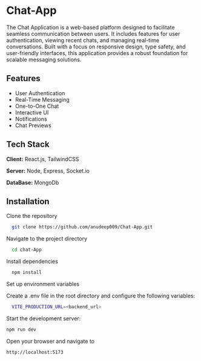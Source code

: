 
# Chat-App

The Chat Application is a web-based platform designed to facilitate seamless communication between users. It includes features for user authentication, viewing recent chats, and managing real-time conversations. Built with a focus on responsive design, type safety, and user-friendly interfaces, this application provides a robust foundation for scalable messaging solutions.


## Features

- User Authentication
- Real-Time Messaging
- One-to-One Chat
- Interactive UI
- Notifications
- Chat Previews


## Tech Stack

**Client:** React.js, TailwindCSS

**Server:** Node, Express, Socket.io

**DataBase:** MongoDb


## Installation

Clone the repository

```bash
  git clone https://github.com/anudeep009/Chat-App.git
```

Navigate to the project directory

```bash
  cd chat-App
```

Install dependencies

```bash
  npm install
```

Set up environment variables

Create a .env file in the root directory and configure the following variables:
```bash
  VITE_PRODUCTION_URL=<backend_url>
```
Start the development server:
```bash
npm run dev
```
Open your browser and navigate to

```bash
http://localhost:5173

```
